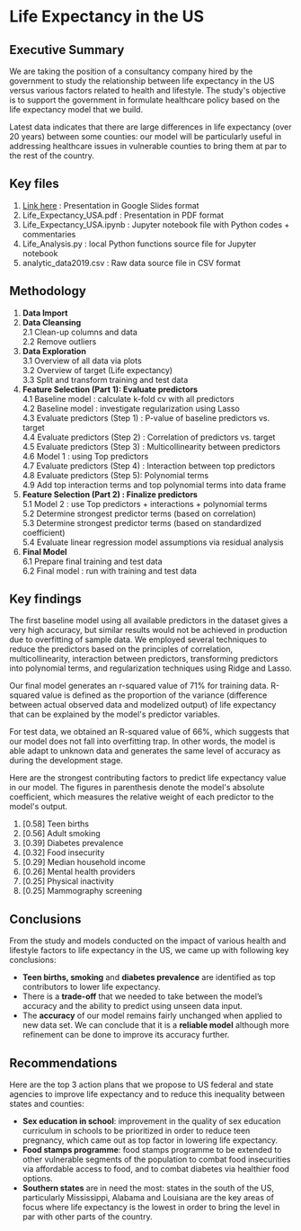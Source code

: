 # Life Expectancy in the US

## Executive Summary
We are taking the position of a consultancy company hired by the government to study the relationship between life expectancy in the US versus various factors related to health and lifestyle. The study's objective is to support the government in formulate healthcare policy based on the life expectancy model that we build.

Latest data indicates that there are large differences in life expectancy (over 20 years) between some counties: our model will be particularly useful in addressing healthcare issues in vulnerable counties to bring them at par to the rest of the country.

## Key files
1. <a href="https://docs.google.com/presentation/d/1lvWhw1TjPNJF9uzwCESKHKAFMNPAXIG8evZ8uMbkQ2M/edit?usp=sharing">Link here</a> : Presentation in Google Slides format
2. Life_Expectancy_USA.pdf : Presentation in PDF format
3. Life_Expectancy_USA.ipynb : Jupyter notebook file with Python codes + commentaries
4. Life_Analysis.py : local Python functions source file for Jupyter notebook
5. analytic_data2019.csv : Raw data source file in CSV format

## Methodology
1. **Data Import**
2. **Data Cleansing**  
  2.1 Clean-up columns and data  
  2.2 Remove outliers  
3. **Data Exploration**  
  3.1 Overview of all data via plots  
  3.2 Overview of target (Life expectancy)  
  3.3 Split and transform training and test data
4. **Feature Selection (Part 1): Evaluate predictors**  
  4.1 Baseline model : calculate k-fold cv with all predictors  
  4.2 Baseline model : investigate regularization using Lasso  
  4.3 Evaluate predictors (Step 1) : P-value of baseline predictors vs. target  
  4.4 Evaluate predictors (Step 2) : Correlation of predictors vs. target  
  4.5 Evaluate predictors (Step 3) : Multicollinearity between predictors  
  4.6 Model 1 : using Top predictors  
  4.7 Evaluate predictors (Step 4) : Interaction between top predictors  
  4.8 Evaluate predictors (Step 5): Polynomial terms  
  4.9 Add top interaction terms and top polynomial terms into data frame  
5. **Feature Selection (Part 2) : Finalize predictors**  
  5.1 Model 2 : use Top predictors + interactions + polynomial terms  
  5.2 Determine strongest predictor terms (based on correlation)  
  5.3 Determine strongest predictor terms (based on standardized coefficient)  
  5.4 Evaluate linear regression model assumptions via residual analysis  
6. **Final Model**  
  6.1 Prepare final training and test data  
  6.2 Final model : run with training and test data

## Key findings

The first baseline model using all available predictors in the dataset gives a very high accuracy, but similar results would not be achieved in production due to overfitting of sample data. We employed several techniques to reduce the predictors based on the principles of correlation, multicollinearity, interaction between predictors, transforming predictors into polynomial terms, and regularization techniques using Ridge and Lasso.

Our final model generates an r-squared value of 71% for training data. R-squared value is defined as the proportion of the variance (difference between actual observed data and modelized output) of life expectancy that can be explained by the model's predictor variables.

For test data, we obtained an R-squared value of 66%, which suggests that our model does not fall into overfitting trap. In other words, the model is able adapt to unknown data and generates the same level of accuracy as during the development stage.

Here are the strongest contributing factors to predict life expectancy value in our model. The figures in parenthesis denote the model's absolute coefficient, which measures the relative weight of each predictor to the model's output.
1. [0.58] Teen births
2. [0.56] Adult smoking
3. [0.39] Diabetes prevalence
4. [0.32] Food insecurity
5. [0.29] Median household income
6. [0.26] Mental health providers
7. [0.25] Physical inactivity
8. [0.25] Mammography screening

## Conclusions
From the study and models conducted on the impact of various health and lifestyle factors to life expectancy in the US, we came up with following key conclusions:
- **Teen births, smoking** and **diabetes prevalence** are identified as top contributors to lower life expectancy.
- There is a **trade-off** that we needed to take between the model’s accuracy and the ability to predict using unseen data input.
- The **accuracy** of our model remains fairly unchanged when applied to new data set. We can conclude that it is a **reliable model** although more refinement can be done to improve its accuracy further.

## Recommendations
Here are the top 3 action plans that we propose to US federal and state agencies to improve life expectancy and to reduce this inequality between states and counties:
- **Sex education in school**: improvement in the quality of sex education curriculum in schools to be prioritized in order to reduce teen pregnancy, which came out as top factor in lowering life expectancy.
- **Food stamps programme**: food stamps programme to be extended to other vulnerable segments of the population to combat food insecurities via affordable access to food, and to combat diabetes via healthier food options.
- **Southern states** are in need the most: states in the south of the US, particularly Mississippi, Alabama and Louisiana are the key areas of focus where life expectancy is the lowest in order to bring the level in par with other parts of the country.


